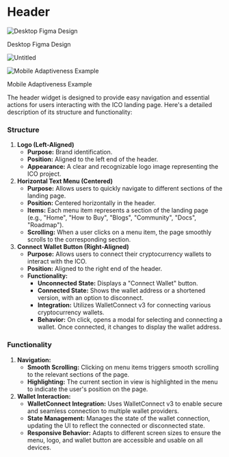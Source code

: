 # Header

![Desktop Figma Design](Untitled%201.png)

Desktop Figma Design

![Untitled](Untitled%202.png)

![Mobile Adaptiveness Example](Untitled%203.png)

Mobile Adaptiveness Example

The header widget is designed to provide easy navigation and essential actions for users interacting with the ICO landing page. Here's a detailed description of its structure and functionality:

### **Structure**

1. **Logo (Left-Aligned)**
   - **Purpose:** Brand identification.
   - **Position:** Aligned to the left end of the header.
   - **Appearance:** A clear and recognizable logo image representing the ICO project.
2. **Horizontal Text Menu (Centered)**
   - **Purpose:** Allows users to quickly navigate to different sections of the landing page.
   - **Position:** Centered horizontally in the header.
   - **Items:** Each menu item represents a section of the landing page (e.g., "Home", "How to Buy", "Blogs", "Community", "Docs", "Roadmap").
   - **Scrolling:** When a user clicks on a menu item, the page smoothly scrolls to the corresponding section.
3. **Connect Wallet Button (Right-Aligned)**
   - **Purpose:** Allows users to connect their cryptocurrency wallets to interact with the ICO.
   - **Position:** Aligned to the right end of the header.
   - **Functionality:**
     - **Unconnected State:** Displays a "Connect Wallet" button.
     - **Connected State:** Shows the wallet address or a shortened version, with an option to disconnect.
     - **Integration:** Utilizes WalletConnect v3 for connecting various cryptocurrency wallets.
     - **Behavior:** On click, opens a modal for selecting and connecting a wallet. Once connected, it changes to display the wallet address.

### **Functionality**

1. **Navigation:**
   - **Smooth Scrolling:** Clicking on menu items triggers smooth scrolling to the relevant sections of the page.
   - **Highlighting:** The current section in view is highlighted in the menu to indicate the user's position on the page.
2. **Wallet Interaction:**
   - **WalletConnect Integration:** Uses WalletConnect v3 to enable secure and seamless connection to multiple wallet providers.
   - **State Management:** Manages the state of the wallet connection, updating the UI to reflect the connected or disconnected state.
   - **Responsive Behavior:** Adapts to different screen sizes to ensure the menu, logo, and wallet button are accessible and usable on all devices.

